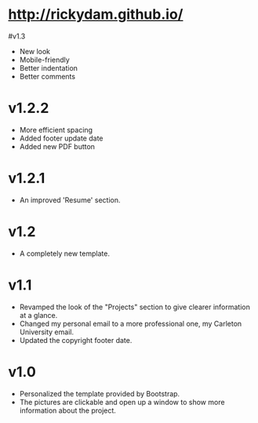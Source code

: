 # http://rickydam.github.io/

#v1.3
* New look
* Mobile-friendly
* Better indentation
* Better comments


# v1.2.2
* More efficient spacing
* Added footer update date
* Added new PDF button

# v1.2.1
* An improved 'Resume' section.

# v1.2
* A completely new template.

# v1.1
* Revamped the look of the "Projects" section to give clearer information at a glance. <br>
* Changed my personal email to a more professional one, my Carleton University email. <br>
* Updated the copyright footer date.

# v1.0
* Personalized the template provided by Bootstrap. <br>
* The pictures are clickable and open up a window to show more information about the project. <br> <br>

